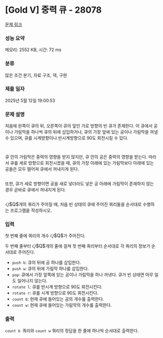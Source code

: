 # [Gold V] 중력 큐 - 28078 

[문제 링크](https://www.acmicpc.net/problem/28078) 

### 성능 요약

메모리: 2552 KB, 시간: 72 ms

### 분류

많은 조건 분기, 자료 구조, 덱, 구현

### 제출 일자

2025년 5월 12일 19:00:53

### 문제 설명

<p>처음에 왼쪽이 큐의 뒤, 오른쪽이 큐의 앞인 가로 방향의 빈 큐가 존재한다. 이 큐에서 공이나 가림막을 하나씩 큐의 뒤에 삽입하거나, 큐의 가장 앞에 있는 공이나 가림막을 꺼낼 수 있으며, 큐를 시계방향이나 반시계방향으로 90도 회전시킬 수 있다.</p>

<p style="text-align: center;"><img alt="" src="https://upload.acmicpc.net/0d0fe9ca-872a-460a-8f91-828b33259e44/-/preview/"></p>

<p style="text-align: center;"><img alt="" src="https://upload.acmicpc.net/b540ea39-4533-4561-a53c-95af1a53f3c3/-/preview/"></p>

<p>큐 안의 가림막은 중력의 영향을 받지 않지만, 큐 안의 공은 중력의 영향을 받는다. 따라서 큐를 세로 방향으로 회전시켰을 때, 큐의 가장 아래에 있는 가림막보다 아래에 있는 공들은 모두 떨어져 큐에서 꺼내지게 된다.</p>

<p style="text-align: center;"><img alt="" src="https://upload.acmicpc.net/402cac13-51af-4115-b810-360b6d88ac2a/-/preview/"></p>

<p>또한, 큐가 세로 방향이면 공을 새로 넣더라도 넣은 공 아래에 가림막이 존재하지 않는 경우 곧바로 큐에서 꺼내지게 된다.</p>

<p style="text-align: center;"><img alt="" src="https://upload.acmicpc.net/4bb585d8-958e-491b-8935-e0934be80e2f/-/preview/"></p>

<p><mjx-container class="MathJax" jax="CHTML" style="font-size: 109%; position: relative;"> <mjx-math class="MJX-TEX" aria-hidden="true"><mjx-mi class="mjx-i"><mjx-c class="mjx-c1D444 TEX-I"></mjx-c></mjx-mi></mjx-math><mjx-assistive-mml unselectable="on" display="inline"><math xmlns="http://www.w3.org/1998/Math/MathML"><mi>Q</mi></math></mjx-assistive-mml><span aria-hidden="true" class="no-mathjax mjx-copytext">$Q$</span></mjx-container>개의 쿼리가 주어질 때, 처음 빈 상태의 큐에 주어진 쿼리들을 순서대로 수행하는 프로그램을 작성하시오.</p>

### 입력 

 <p>첫 번째 줄에 쿼리의 개수 <mjx-container class="MathJax" jax="CHTML" style="font-size: 109%; position: relative;"><mjx-math class="MJX-TEX" aria-hidden="true"><mjx-mi class="mjx-i"><mjx-c class="mjx-c1D444 TEX-I"></mjx-c></mjx-mi></mjx-math><mjx-assistive-mml unselectable="on" display="inline"><math xmlns="http://www.w3.org/1998/Math/MathML"><mi>Q</mi></math></mjx-assistive-mml><span aria-hidden="true" class="no-mathjax mjx-copytext">$Q$</span></mjx-container>가 주어진다.</p>

<p>두 번째 줄부터 <mjx-container class="MathJax" jax="CHTML" style="font-size: 109%; position: relative;"><mjx-math class="MJX-TEX" aria-hidden="true"><mjx-mi class="mjx-i"><mjx-c class="mjx-c1D444 TEX-I"></mjx-c></mjx-mi></mjx-math><mjx-assistive-mml unselectable="on" display="inline"><math xmlns="http://www.w3.org/1998/Math/MathML"><mi>Q</mi></math></mjx-assistive-mml><span aria-hidden="true" class="no-mathjax mjx-copytext">$Q$</span></mjx-container>개의 줄에 걸쳐 첫 번째 쿼리부터 순서대로 각 쿼리의 정보가 순서대로 주어진다.</p>

<ul>
	<li><code>push b</code>: 큐의 뒤에 공 하나를 삽입한다.</li>
	<li><code>push w</code>: 큐의 뒤에 가림막 하나를 삽입한다.</li>
	<li><code>pop</code>: 큐에서 가장 앞쪽에 있는 공이나 가림막을 하나 꺼낸다. 큐가 빈 상태면 아무 일도 일어나지 않는다.</li>
	<li><code>rotate l</code>: 큐를 반시계 방향으로 90도 회전시킨다.</li>
	<li><code>rotate r</code>: 큐를 시계 방향으로 90도 회전시킨다.</li>
	<li><code>count b</code>: 현재 큐에 들어있는 공의 개수를 출력한다.</li>
	<li><code>count w</code>: 현재 큐에 들어있는 가림막의 개수를 출력한다.</li>
</ul>

### 출력 

 <p><code>count b </code>쿼리와 <code>count w</code> 쿼리의 정답을 한 줄에 하나씩 순서대로 출력한다.</p>

